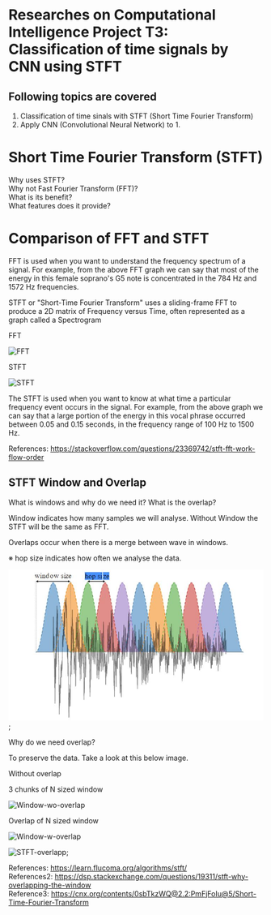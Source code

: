 # Researches on Computational Intelligence Project T3: Classification of time signals by CNN using STFT
## Following topics are covered
1.  Classification of time sinals with STFT (Short Time Fourier Transform)
2.  Apply CNN (Convolutional Neural Network) to 1. 

# Short Time Fourier Transform (STFT)
Why uses STFT?
<br>Why not Fast Fourier Transform (FFT)?
<br>What is its benefit?
<br>What features does it provide?

# Comparison of FFT and STFT

FFT is used when you want to understand the frequency spectrum of a signal. For example, from the above FFT graph we can say that most of the energy in this female soprano's G5 note is concentrated in the 784 Hz and 1572 Hz frequencies.

STFT or "Short-Time Fourier Transform" uses a sliding-frame FFT to produce a 2D matrix of Frequency versus Time, often represented as a graph called a Spectrogram

FFT

![FFT](https://i.stack.imgur.com/Wd9BW.jpg?raw=true)

STFT

![STFT](https://i.stack.imgur.com/AltPA.png?raw=true)

The STFT is used when you want to know at what time a particular frequency event occurs in the signal. For example, from the above graph we can say that a large portion of the energy in this vocal phrase occurred between 0.05 and 0.15 seconds, in the frequency range of 100 Hz to 1500 Hz.

References: https://stackoverflow.com/questions/23369742/stft-fft-work-flow-order

## STFT Window and Overlap
What is windows and why do we need it?
What is the overlap?


Window indicates how many samples we will analyse. Without Window the STFT will be the same as FFT.

Overlaps occur when there is a merge between wave in windows.

※ hop size indicates how often we analyse the data.

![Windows-with-overlaps](images/stft_window_hop.JPG?raw=true);

Why do we need overlap?

To preserve the data. Take a look at this below image.

Without overlap 

3 chunks of N sized window

![Window-wo-overlap](https://i.stack.imgur.com/QUigc.png)

Overlap of N sized window

![Window-w-overlap](https://i.stack.imgur.com/4apGY.png)

![STFT-overlapp](https://cnx.org/resources/b691181f1805e0416ac7d71841ccb883d1dca470/stftfigs.png?raw=true);



References: https://learn.flucoma.org/algorithms/stft/
<br>References2: https://dsp.stackexchange.com/questions/19311/stft-why-overlapping-the-window
<br>Reference3: https://cnx.org/contents/0sbTkzWQ@2.2:PmFjFoIu@5/Short-Time-Fourier-Transform










